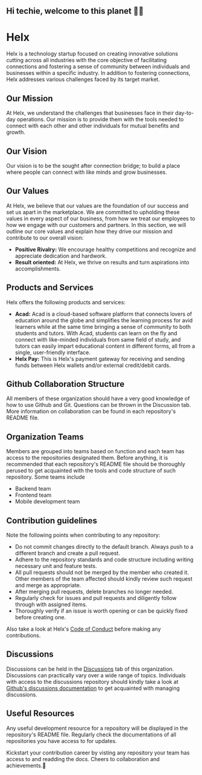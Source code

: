 ## Hi techie, welcome to this planet 👩‍💻
# Helx

Helx is a technology startup focused on creating innovative solutions cutting across all industries with the core objective of facilitating connections and fostering a sense of community between individuals and businesses within a specific industry. In addition to fostering connections, Helx addresses various challenges faced by its target market.

## Our Mission
At Helx, we understand the challenges that businesses face in their day-to-day operations. Our mission is to provide them with the tools needed to connect with each other and other individuals for mutual benefits and growth.

## Our Vision
Our vision is to be the sought after connection bridge; to build a place where people can connect with like minds and grow businesses.

## Our Values
At Helx, we believe that our values are the foundation of our success and set us apart in the marketplace. We are committed to upholding these values in every aspect of our business, from how we treat our employees to how we engage with our customers and partners. In this section, we will outline our core values and explain how they drive our mission and contribute to our overall vision:

- **Positive Rivalry:** We encourage healthy competitions and recognize and appreciate dedication and hardwork.
- **Result oriented:** At Helx, we thrive on results and turn aspirations into accomplishments.

## Products and Services
Helx offers the following products and services:
- **Acad:** Acad is a cloud-based software platform that connects lovers of education around the globe and simplifies the learning process for avid learners while at the same time bringing a sense of community to both students and tutors. With Acad, students can learn on the fly and connect with like-minded individuals from same field of study, and tutors can easily impart educational content in different forms, all from a single, user-friendly interface.
- **Helx Pay:** This is Helx's payment gateway for receiving and sending funds between Helx wallets and/or external credit/debit cards.

## Github Collaboration Structure
 All members of these organization should have a very good knowledge of how to use Github and Git. Questions can be thrown in the Discussion tab. More information on collaboration can be found in each repository's README file.

## Organization Teams
Members are grouped into teams based on function and each team has access to the repositories designated them. Before anything, it is recommended that each repository's README file should be thoroughly perused to get acquainted with the tools and code structure of such repository. Some teams include
- Backend team
- Frontend team
- Mobile development team

## Contribution guidelines
Note the following points when contributing to any repository:
- Do not commit changes directly to the default branch. Always push to a different branch and create a pull request.
- Adhere to the repository standards and code structure including writing necessary unit and feature tests.
- All pull requests should not be merged by the member who created it. Other members of the team affected should kindly review such request and merge as appropriate.
- After merging pull requests, delete branches no longer needed.
- Regularly check for issues and pull requests and diligently follow through with assigned items.
- Thoroughly verify if an issue is worth opening or can be quickly fixed before creating one.

Also take a look at Helx's [Code of Conduct](https://github.com/Helx-Services/.github/blob/main/CODE_OF_CONDUCT.md) before making any contributions.

## Discussions
Discussions can be held in the [Discussions](https://github.com/orgs/Helx-Services/discussions) tab of this organization. Discussions can practically vary over a wide range of topics. Individuals with access to the discussions repository should kindly take a look at [Github's discussions documentation](https://docs.github.com/en/discussions/quickstart) to get acquainted with managing discussions.

## Useful Resources
Any useful development resource for a repository will be displayed in the repository's README file. Regularly check the documentations of all repositories you have access to for updates.

Kickstart your contribution career by visting any repository your team has access to and readding the docs. Cheers to collaboration and achievements.🎉
